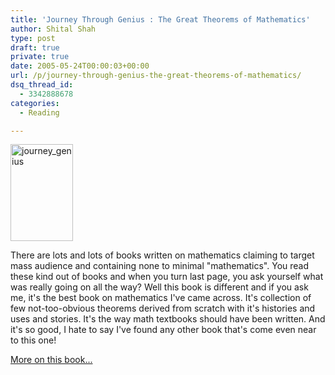 ```yaml
---
title: 'Journey Through Genius : The Great Theorems of Mathematics'
author: Shital Shah
type: post
draft: true
private: true
date: 2005-05-24T00:00:03+00:00
url: /p/journey-through-genius-the-great-theorems-of-mathematics/
dsq_thread_id:
  - 3342888678
categories:
  - Reading

---
```

[<img src="/images/posts/2005/05/journey_genius.gif" alt="journey_genius" width="100" height="155" class="alignleft size-full wp-image-840" />][1]

There are lots and lots of books written on mathematics claiming to target mass audience and containing none to minimal "mathematics". You read these kind out of books and when you turn last page, you ask yourself what was really going on all the way? Well this book is different and if you ask me, it's the best book on mathematics I've came across. It's collection of few not-too-obvious theorems derived from scratch with it's histories and uses and stories. It's the way math textbooks should have been written. And it's so good, I hate to say I've found any other book that's come even near to this one!

<a class="ActiveLink" href="http://www.amazon.com/exec/obidos/ASIN/014014739X/102-3263321-6040950" target="new">More on this book...</a>

 [1]: /images/posts/2005/05/journey_genius.gif
